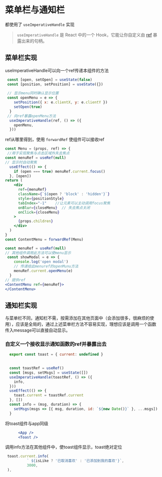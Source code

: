 # 菜单栏与通知栏

都使用了 `useImperativeHandle` 实现

> `useImperativeHandle` 是 React 中的一个 Hook，它能让你自定义由 [ref](https://zh-hans.react.dev/learn/manipulating-the-dom-with-refs) 暴露出来的句柄。

## 菜单栏实现

useImperativeHandle可以向一个ref传递本组件的方法

```js
 const [open, setOpen] = useState(false)
 const [position, setPosition] = useState({})
 
 // 显示menu同时确认显示位置
 const openMenu = e => {
    setPosition({ x: e.clientX, y: e.clientY })
    setOpen(true)
  }
 // 向ref暴露openMenu方法
  useImperativeHandle(ref, () => ({
    openMenu,
  }))

```

ref从哪里得到，使用 `forwardRef` 使组件可以接收ref

```jsx
const Menu = (props, ref) => {
 //用于实现聚焦与点击区域外失去焦点
const menuRef = useRef(null)
// 显示时自动聚焦
  useEffect(() => {
    if (open === true) menuRef.current.focus()
  }, [open])
return (
    <div
      ref={menuRef}
      className={`${open ? 'block' : 'hidden'}`}
      style={positionStyle}
      tabIndex="-1"    //让元素可以主动调用focus聚焦
      onBlur={closeMenu}  // 失去焦点关闭
      onClick={closeMenu}
    >
      {props.children}
    </div>
  )
}
const ContentMenu = forwardRef(Menu)
```

```jsx
const menuRef = useRef(null)
// 其他组件调用此方法可以使menu显示
 const showModal = e => {
    console.log('open modal')
    // 传递给此menuref的openMunu方法
    menuRef.current.openMenu(e)
  }
// 提供ref
<ContentMenu ref={menuRef}>
</ContentMenu>
```

## 通知栏实现

与菜单栏不同，通知栏不需，按需添加在其他页面中（会添加很多，很麻烦的使用），应该是全局的，通过上述菜单栏方法不容易实现，理想应该是调用一个函数传入message可以直接自动显示。

### 自定义一个接收显示通知函数的ref并暴露出去

```jsx
  export const toast = { current: undefined }
  
  
  const toastRef = useRef()
  const [msgs, setMsgs] = useState([])
  useImperativeHandle(toastRef, () => ({
    info,
  }))
  useEffect(() => {
    toast.current = toastRef.current
  }, [])
  const info = (msg, duration) => {
    setMsgs(msgs => [{ msg, duration, id: `${new Date()}` }, ...msgs])
  }
```

将toast组件与app同级

```jsx
      <App />
      <Toast />
```

调用info方法在其他组件中，使toast组件显示，toast绝对定位

```jsx
 toast.current.info(
          ` ${isLike ? '已取消喜欢' : '已添加到我的喜欢'}`,
          3000,
 ),
```

